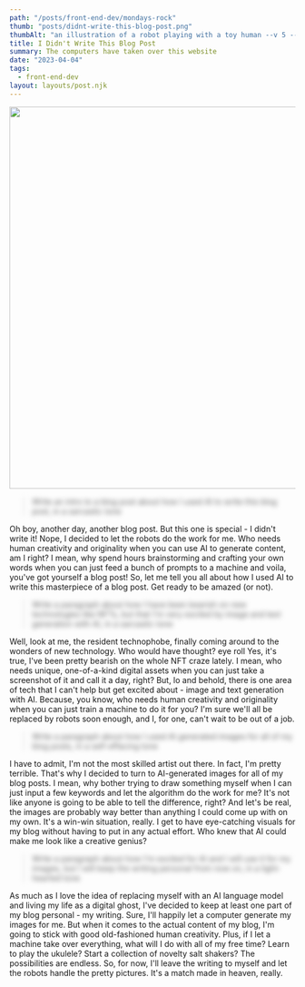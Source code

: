 ```yaml
---
path: "/posts/front-end-dev/mondays-rock"
thumb: "posts/didnt-write-this-blog-post.png"
thumbAlt: "an illustration of a robot playing with a toy human --v 5 --s 777 --ar 3:2"
title: I Didn't Write This Blog Post
summary: The computers have taken over this website
date: "2023-04-04"
tags:
  - front-end-dev
layout: layouts/post.njk
---
```


<style>
  blockquote {
    color: #666;
    filter: blur(4px);
    transition: filter 0.2s linear;
  }
  @media(hover: hover) and (pointer: fine) {
    blockquote:hover {
      filter: none;
    }
  }
</style>

<img src="https://res.cloudinary.com/dtlow08pj/image/upload/f_auto,c_limit,w_1374,q_auto/v1673896360/posts/didnt-write-this-blog-post.png" width="672">

> Write an intro to a blog post about how I used AI to write this blog post, in a sarcastic tone

Oh boy, another day, another blog post. But this one is special - I didn't write it! Nope, I decided to let the robots do the work for me. Who needs human creativity and originality when you can use AI to generate content, am I right? I mean, why spend hours brainstorming and crafting your own words when you can just feed a bunch of prompts to a machine and voila, you've got yourself a blog post! So, let me tell you all about how I used AI to write this masterpiece of a blog post. Get ready to be amazed (or not).

> Write a paragraph about how I have been bearish on new technologies like NFTs, but that I'm very excited by image and text generation with AI, in a sarcastic tone

Well, look at me, the resident technophobe, finally coming around to the wonders of new technology. Who would have thought? eye roll Yes, it's true, I've been pretty bearish on the whole NFT craze lately. I mean, who needs unique, one-of-a-kind digital assets when you can just take a screenshot of it and call it a day, right? But, lo and behold, there is one area of tech that I can't help but get excited about - image and text generation with AI. Because, you know, who needs human creativity and originality when you can just train a machine to do it for you? I'm sure we'll all be replaced by robots soon enough, and I, for one, can't wait to be out of a job.

> Write a paragraph about how I used AI generated images for all of my blog posts, in a self-effacing tone

I have to admit, I'm not the most skilled artist out there. In fact, I'm pretty terrible. That's why I decided to turn to AI-generated images for all of my blog posts. I mean, why bother trying to draw something myself when I can just input a few keywords and let the algorithm do the work for me? It's not like anyone is going to be able to tell the difference, right? And let's be real, the images are probably way better than anything I could come up with on my own. It's a win-win situation, really. I get to have eye-catching visuals for my blog without having to put in any actual effort. Who knew that AI could make me look like a creative genius?

> Write a paragraph about how I'm excited for AI and I will use it for my images, but I will keep the writing personal from now on, in a light-hearted tone

As much as I love the idea of replacing myself with an AI language model and living my life as a digital ghost, I've decided to keep at least one part of my blog personal - my writing. Sure, I'll happily let a computer generate my images for me. But when it comes to the actual content of my blog, I'm going to stick with good old-fashioned human creativity. Plus, if I let a machine take over everything, what will I do with all of my free time? Learn to play the ukulele? Start a collection of novelty salt shakers? The possibilities are endless. So, for now, I'll leave the writing to myself and let the robots handle the pretty pictures. It's a match made in heaven, really.
